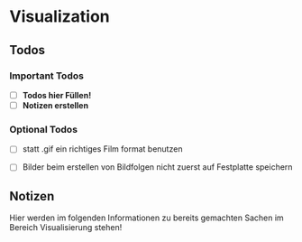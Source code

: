 # Visualization

## Todos

### Important Todos
* [ ] **Todos hier Füllen!**
* [ ] **Notizen erstellen**

### Optional Todos
* [ ] statt .gif ein richtiges Film format benutzen
* [ ] Bilder beim erstellen von Bildfolgen nicht zuerst auf Festplatte speichern


## Notizen
Hier werden im folgenden Informationen zu bereits gemachten Sachen im Bereich Visualisierung stehen!
